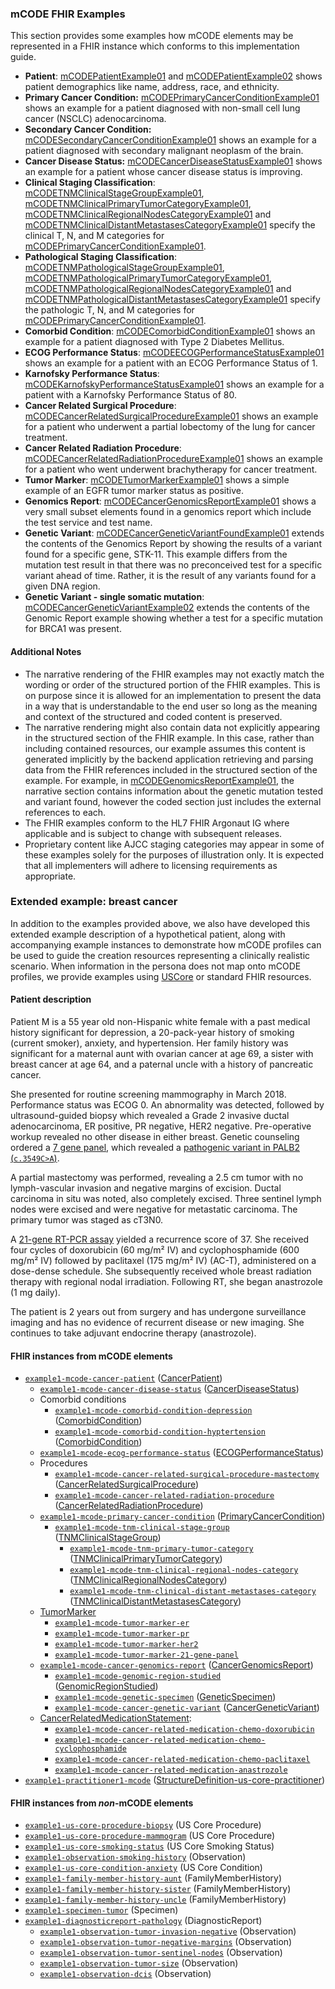 <div xmlns="http://www.w3.org/1999/xhtml" xmlns:xsi="http://www.w3.org/2001/XMLSchema-instance" xsi:schemaLocation="http://hl7.org/fhir ../../input-cache/schemas-r5/fhir-single.xsd">

<h3><a name="Examples"></a>mCODE FHIR Examples</h3>

<p>This section provides some examples how mCODE elements may be represented in a FHIR instance which conforms to this implementation guide.</p>
<ul>
    <li><b>Patient</b>: <a href="Patient-mCODEPatientExample01.html">mCODEPatientExample01</a> and <a href="Patient-mCODEPatientExample02.html">mCODEPatientExample02</a>  shows patient demographics like name, address, race, and ethnicity.</li>
    <li><b>Primary Cancer Condition:</b> <a href="Condition-mCODEPrimaryCancerConditionExample01.html">mCODEPrimaryCancerConditionExample01</a> shows an example for a patient diagnosed with non-small cell lung cancer (NSCLC) adenocarcinoma.</li>
    <li><b>Secondary Cancer Condition:</b> <a href="Condition-mCODESecondaryCancerConditionExample01.html">mCODESecondaryCancerConditionExample01</a> shows an example for a patient diagnosed with secondary malignant neoplasm of the brain.</li>
    <li><b>Cancer Disease Status:</b> <a href="Observation-mCODECancerDiseaseStatusExample01.html">mCODECancerDiseaseStatusExample01</a> shows an example for a patient whose cancer disease status is improving.</li>
    <li><b>Clinical Staging Classification</b>: <a href="Observation-mCODETNMClinicalStageGroupExample01.html">mCODETNMClinicalStageGroupExample01</a>, <a href="Observation-mCODETNMClinicalPrimaryTumorCategoryExample01.html">mCODETNMClinicalPrimaryTumorCategoryExample01</a>, <a href="Observation-mCODETNMClinicalRegionalNodesCategoryExample01.html">mCODETNMClinicalRegionalNodesCategoryExample01</a> and <a href="Observation-mCODETNMClinicalDistantMetastasesCategoryExample01.html">mCODETNMClinicalDistantMetastasesCategoryExample01</a> specify the clinical T, N, and M categories for <a href="Condition-mCODEPrimaryCancerConditionExample01.html">mCODEPrimaryCancerConditionExample01</a>.
    </li>
    <li><b>Pathological Staging Classification</b>: <a href="Observation-mCODETNMPathologicalStageGroupExample01.html">mCODETNMPathologicalStageGroupExample01</a>, <a href="Observation-mCODETNMPathologicalPrimaryTumorCategoryExample01.html">mCODETNMPathologicalPrimaryTumorCategoryExample01</a>, <a href="Observation-mCODETNMPathologicalRegionalNodesCategoryExample01.html">mCODETNMPathologicalRegionalNodesCategoryExample01</a> and <a href="Observation-mCODETNMPathologicalDistantMetastasesCategoryExample01.html">mCODETNMPathologicalDistantMetastasesCategoryExample01</a> specify the pathologic T, N, and M categories for <a href="Condition-mCODEPrimaryCancerConditionExample01.html">mCODEPrimaryCancerConditionExample01</a>.
    </li>
    <li><b>Comorbid Condition</b>: <a href="Condition-mCODEComorbidConditionExample01.html">mCODEComorbidConditionExample01</a> shows an example for a patient diagnosed with Type 2 Diabetes Mellitus.</li>
    <li><b>ECOG Performance Status</b>: <a href="Observation-mCODEECOGPerformanceStatusExample01.html">mCODEECOGPerformanceStatusExample01</a> shows an example for a patient with an ECOG Performance Status of 1.</li>
    <li><b>Karnofsky Performance Status</b>: <a href="Observation-mCODEKarnofskyPerformanceStatusExample01.html">mCODEKarnofskyPerformanceStatusExample01</a> shows an example for a patient with a Karnofsky Performance Status of 80.</li>
    <li><b>Cancer Related Surgical Procedure</b>: <a href="Procedure-mCODECancerRelatedSurgicalProcedureExample01.html">mCODECancerRelatedSurgicalProcedureExample01</a> shows an example for a patient who underwent a partial lobectomy of the lung for cancer treatment.</li>
    <li><b>Cancer Related Radiation Procedure</b>: <a href="Procedure-mCODECancerRelatedRadiationProcedureExample01.html">mCODECancerRelatedRadiationProcedureExample01</a> shows an example for a patient who went underwent brachytherapy for cancer treatment.</li>
    <li><b>Tumor Marker</b>: <a href="Observation-mCODETumorMarkerExample01.html">mCODETumorMarkerExample01</a> shows a simple example of an EGFR tumor marker status as positive.</li>
    <li><b>Genomics Report</b>: <a href="DiagnosticReport-mCODECancerGenomicsReportExample01.html">mCODECancerGenomicsReportExample01</a> shows a very small subset elements found in a genomics report which include the test service and test name.</li>
    <li><b>Genetic Variant</b>: <a href="Observation-mCODECancerGeneticVariantExample01.html">mCODECancerGeneticVariantFoundExample01</a> extends the contents of the Genomics Report by showing the results of a variant found for a specific gene, STK-11. This example differs from the mutation test result in that there was no preconceived test for a specific variant ahead of time.  Rather, it is the result of any variants found for a given DNA region.</li>
    <li><b>Genetic Variant - single somatic mutation</b>: <a href="Observation-mCODECancerGeneticVariantExample02.html">mCODECancerGeneticVariantExample02</a> extends the contents of the Genomic Report example showing whether a test for a specific mutation for BRCA1 was present.</li>
</ul>

<h4>Additional Notes</h4>
<ul>
    <li>The narrative rendering of the FHIR examples may not exactly match the wording or order of the structured portion of the FHIR examples. This is on purpose since it is allowed for an implementation to present the data in a way that is understandable to the end user so long as the meaning and context of the structured and coded content is preserved.</li>
    <li>The narrative rendering might also contain data not explicitly appearing in the structured section of the FHIR example.  In this case, rather than including contained resources, our example assumes this content is generated implicitly by the backend application retrieving and parsing data from the FHIR references included in the structured section of the example.  For example, in <a href="DiagnosticReport-mCODECancerGenomicsReportExample01.html">mCODEGenomicsReportExample01</a>, the narrative section contains information about the genetic mutation tested and variant found, however the coded section just includes the external references to each. </li>
    <li>The FHIR examples conform to the HL7 FHIR Argonaut IG where applicable and is subject to change with subsequent releases.</li>
    <li>Proprietary content like AJCC staging categories may appear in some of these examples solely for the purposes of illustration only. It is expected that all implementers will adhere to licensing requirements as appropriate.</li>
</ul>

### Extended example: breast cancer

In addition to the examples provided above, we also have developed this extended example description of a hypothetical patient, along with accompanying example instances to demonstrate how mCODE profiles can be used to guide the creation resources representing a clinically realistic scenario. When information in the persona does not map onto mCODE profiles, we provide examples using [USCore](http://hl7.org/fhir/us/core/) or standard FHIR resources.

#### Patient description

Patient M is a 55 year old non-Hispanic white female with a past medical history significant for depression, a 20-pack-year history of smoking (current smoker), anxiety, and hypertension. Her family history was significant for a maternal aunt with ovarian cancer at age 69, a sister with breast cancer at age 64, and a paternal uncle with a history of pancreatic cancer.

She presented for routine screening mammography in March 2018. Performance status was ECOG 0. An abnormality was detected, followed by ultrasound-guided biopsy which revealed a Grade 2 invasive ductal adenocarcinoma, ER positive, PR negative, HER2 negative. Pre-operative workup revealed no other disease in either breast. Genetic counseling ordered a [7 gene panel](https://www.invitae.com/en/physician/tests/50001/), which revealed a [pathogenic variant in PALB2 (`c.3549C>A`)](https://www.ncbi.nlm.nih.gov/clinvar/variation/128144/).

A partial mastectomy was performed, revealing a 2.5 cm tumor with no lymph-vascular invasion and negative margins of excision. Ductal carcinoma in situ was noted, also completely excised. Three sentinel lymph nodes were excised and were negative for metastatic carcinoma. The primary tumor was staged as cT3N0.

A [21-gene RT-PCR assay](https://www.oncotypeiq.com/en-US/breast-cancer/healthcare-professionals/oncotype-dx-breast-recurrence-score/about-the-test) yielded a recurrence score of 37. She received four cycles of doxorubicin (60 mg/m² IV) and cyclophosphamide (600 mg/m² IV) followed by paclitaxel (175 mg/m² IV) (AC-T), administered on a dose-dense schedule. She subsequently received whole breast radiation therapy with regional nodal irradiation. Following RT, she began anastrozole (1 mg daily).

The patient is 2 years out from surgery and has undergone surveillance imaging and has no evidence of recurrent disease or new imaging. She continues to take adjuvant endocrine therapy (anastrozole).

#### FHIR instances from mCODE elements

- [`example1-mcode-cancer-patient`](Patient-example1-mcode-cancer-patient.html) ([CancerPatient])
    - [`example1-mcode-cancer-disease-status`](Observation-example1-mcode-cancer-disease-status.html) ([CancerDiseaseStatus])
    - Comorbid conditions
        - [`example1-mcode-comorbid-condition-depression`](Condition-example1-mcode-comorbid-condition-depression.html) ([ComorbidCondition])
        - [`example1-mcode-comorbid-condition-hyptertension`](Condition-example1-mcode-comorbid-condition-hypertension.html) ([ComorbidCondition])
    - [`example1-mcode-ecog-performance-status`](Observation-example1-mcode-ecog-performance-status.html) ([ECOGPerformanceStatus])
    - Procedures
        - [`example1-mcode-cancer-related-surgical-procedure-mastectomy`](Procedure-example1-mcode-cancer-related-surgical-procedure.html) ([CancerRelatedSurgicalProcedure])
        - [`example1-mcode-cancer-related-radiation-procedure`](Procedure-example1-mcode-cancer-related-radiation-procedure.html) ([CancerRelatedRadiationProcedure])
    - [`example1-mcode-primary-cancer-condition`](Condition-example1-mcode-primary-cancer-condition.html) ([PrimaryCancerCondition])
        - [`example1-mcode-tnm-clinical-stage-group`](Observation-example1-mcode-tnm-clinical-stage-group.html) ([TNMClinicalStageGroup])
            - [`example1-mcode-tnm-primary-tumor-category`](Observation-example1-mcode-tnm-primary-tumor-category.html) ([TNMClinicalPrimaryTumorCategory])
            - [`example1-mcode-tnm-clinical-regional-nodes-category`](Observation-example1-mcode-tnm-clinical-regional-nodes-category.html) ([TNMClinicalRegionalNodesCategory])
            - [`example1-mcode-tnm-clinical-distant-metastases-category`](Observation-example1-mcode-tnm-clinical-distant-metastases-category.html) ([TNMClinicalDistantMetastasesCategory])
    - [TumorMarker]
        - [`example1-mcode-tumor-marker-er`](Observation-example1-mcode-tumor-marker-er.html)
        - [`example1-mcode-tumor-marker-pr`](Observation-example1-mcode-tumor-marker-pr.html)
        - [`example1-mcode-tumor-marker-her2`](Observation-example1-mcode-tumor-marker-her2.html)
        - [`example1-mcode-tumor-marker-21-gene-panel`](Observation-example1-mcode-tumor-marker-21-gene-panel.html)
    - [`example1-mcode-cancer-genomics-report`](DiagnosticReport-example1-mcode-cancer-genomics-report.html) ([CancerGenomicsReport])
        - [`example1-mcode-genomic-region-studied`](Observation-example1-mcode-genomic-region-studied.html) ([GenomicRegionStudied])
        - [`example1-mcode-genetic-specimen`](Specimen-example1-mcode-genetic-specimen.html) ([GeneticSpecimen])
        - [`example1-mcode-cancer-genetic-variant`](Observation-example1-mcode-cancer-genetic-variant.html) ([CancerGeneticVariant])
    - [CancerRelatedMedicationStatement]:
      - [`example1-mcode-cancer-related-medication-chemo-doxorubicin`](MedicationStatement-example1-mcode-cancer-related-medication-chemo-doxorubicin.html)
      - [`example1-mcode-cancer-related-medication-chemo-cyclophosphamide`](MedicationStatement-example1-mcode-cancer-related-medication-chemo-cyclophosphamide.html)
      - [`example1-mcode-cancer-related-medication-chemo-paclitaxel`](MedicationStatement-example1-mcode-cancer-related-medication-chemo-paclitaxel.html)
      - [`example1-mcode-cancer-related-medication-anastrozole`](MedicationStatement-example1-mcode-cancer-related-medication-anastrozole.html)
- [`example1-practitioner1-mcode`](Practitioner-example1-practitioner1-mcode.html) ([StructureDefinition-us-core-practitioner])

#### FHIR instances from _non_-mCODE elements

- [`example1-us-core-procedure-biopsy`](Procedure-example1-us-core-procedure-biopsy.html) (US Core Procedure)
- [`example1-us-core-procedure-mammogram`](Procedure-example1-us-core-procedure-mammogram.html) (US Core Procedure)
- [`example1-us-core-smoking-status`](Observation-example1-us-core-smoking-status.html) (US Core Smoking Status)
- [`example1-observation-smoking-history`](Observation-example1-observation-smoking-history.html) (Observation)
- [`example1-us-core-condition-anxiety`](Condition-example1-us-core-condition-anxiety.html) (US Core Condition)
- [`example1-family-member-history-aunt`](FamilyMemberHistory-example1-family-member-history-aunt.html) (FamilyMemberHistory)
- [`example1-family-member-history-sister`](FamilyMemberHistory-example1-family-member-history-sister.html) (FamilyMemberHistory)
- [`example1-family-member-history-uncle`](FamilyMemberHistory-example1-family-member-history-uncle.html) (FamilyMemberHistory)
- [`example1-specimen-tumor`](Specimen-example1-specimen-tumor.html) (Specimen)
- [`example1-diagnosticreport-pathology`](DiagnosticReport-example1-diagnosticreport-pathology.html) (DiagnosticReport)
    - [`example1-observation-tumor-invasion-negative`](Observation-example1-observation-tumor-invasion-negative.html) (Observation)
    - [`example1-observation-tumor-negative-margins`](Observation-example1-observation-tumor-negative-margins.html) (Observation)
    - [`example1-observation-tumor-sentinel-nodes`](Observation-example1-observation-tumor-sentinel-nodes.html) (Observation)
    - [`example1-observation-tumor-size`](Observation-example1-observation-tumor-size.html) (Observation)
    - [`example1-observation-dcis`](Observation-example1-observation-tumor-dcis.html) (Observation)

[CancerDiseaseStatus]: StructureDefinition-mcode-cancer-disease-status.html
[CancerGeneticVariant]: StructureDefinition-mcode-cancer-genetic-variant.html
[CancerGenomicsReport]: StructureDefinition-mcode-cancer-genomics-report.html
[CancerPatient]: StructureDefinition-mcode-cancer-patient.html
[CancerRelatedMedicationStatement]: StructureDefinition-mcode-cancer-related-medication-statement.html
[CancerRelatedRadiationProcedure]: StructureDefinition-mcode-cancer-related-radiation-procedure.html
[CancerRelatedSurgicalProcedure]: StructureDefinition-mcode-cancer-related-surgical-procedure.html
[ComorbidCondition]: StructureDefinition-mcode-comorbid-condition.html
[ECOGPerformanceStatus]: StructureDefinition-mcode-ecog-performance-status.html
[GeneticSpecimen]: StructureDefinition-mcode-genetic-specimen.html
[GenomicRegionStudied]: StructureDefinition-mcode-genomic-region-studied.html
[PrimaryCancerCondition]: StructureDefinition-mcode-primary-cancer-condition.html
[StructureDefinition-us-core-practitioner]: http://hl7.org/fhir/us/core/STU3.1/StructureDefinition-us-core-practitioner.html
[TNMClinicalDistantMetastasesCategory]: StructureDefinition-mcode-tnm-clinical-distant-metastases-category.html
[TNMClinicalPrimaryTumorCategory]: StructureDefinition-mcode-tnm-clinical-primary-tumor-category.html
[TNMClinicalRegionalNodesCategory]: StructureDefinition-mcode-tnm-clinical-regional-nodes-category.html
[TNMClinicalStageGroup]: StructureDefinition-mcode-tnm-clinical-stage-group.html
[TumorMarker]: StructureDefinition-mcode-tumor-marker.html
</div>
